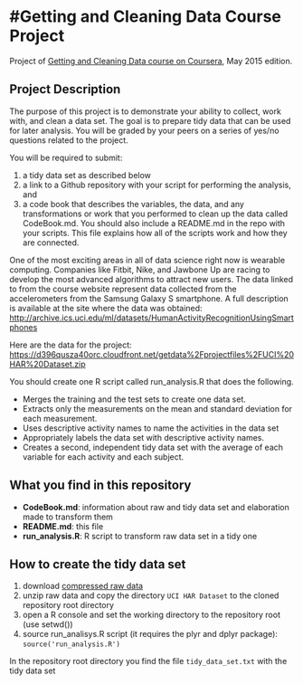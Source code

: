 #Getting and Cleaning Data Course Project
========================================

Project of [Getting and Cleaning Data course on Coursera](https://class.coursera.org/getdata-014/human_grading/view/courses/973501/assessments/3/submissions), May 2015 edition.

## Project Description
The purpose of this project is to demonstrate your ability to collect, work with, and clean a data set.
The goal is to prepare tidy data that can be used for later analysis. You will be graded by your peers
on a series of yes/no questions related to the project.

You will be required to submit:

1. a tidy data set as described below
2. a link to a Github repository with your script for performing the analysis, and
3. a code book that describes the variables, the data, and any transformations or
   work that you performed to clean up the data called CodeBook.md. You should also
   include a README.md in the repo with your scripts. This file explains how all
   of the scripts work and how they are connected. 

One of the most exciting areas in all of data science right now is wearable computing.
Companies like Fitbit, Nike, and Jawbone Up are racing to develop the most advanced
algorithms to attract new users. The data linked to from the course website represent
data collected from the accelerometers from the Samsung Galaxy S smartphone.
A full description is available at the site where the data was obtained:
http://archive.ics.uci.edu/ml/datasets/HumanActivityRecognitionUsingSmartphones

Here are the data for the project: https://d396qusza40orc.cloudfront.net/getdata%2Fprojectfiles%2FUCI%20HAR%20Dataset.zip

You should create one R script called run_analysis.R that does the following.

* Merges the training and the test sets to create one data set.
* Extracts only the measurements on the mean and standard deviation for each measurement. 
* Uses descriptive activity names to name the activities in the data set
* Appropriately labels the data set with descriptive activity names. 
* Creates a second, independent tidy data set with the average of each variable for each activity and each subject. 

## What you find in this repository

* __CodeBook.md__: information about raw and tidy data set and elaboration made to
  transform them
* __README.md__: this file
* __run_analysis.R__: R script to transform raw data set in a tidy one

## How to create the tidy data set

1. download [compressed raw data](https://d396qusza40orc.cloudfront.net/getdata%2Fprojectfiles%2FUCI%20HAR%20Dataset.zip)
2. unzip raw data and copy the directory `UCI HAR Dataset` to the cloned repository root directory
3. open a R console and set the working directory to the repository root (use setwd())
4. source run_analisys.R script (it requires the plyr and dplyr package): `source('run_analysis.R')`

In the repository root directory you find the file `tidy_data_set.txt` with the tidy data set

